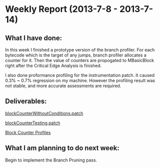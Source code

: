 Weekly Report (2013-7-8 - 2013-7-14)
=====================================

What I have done:
-----------------
In this week I finished a prototype version of the branch profiler. For each bytecode which is the target of
any jumps, branch profiler allocates a counter for it. Then the value of counters are propogated to
MBasicBlock right after the Critical Edge Analysis is finished.

I also done proformance profiling for the instrumentation patch. It caused 0.3% ~ 0.7% regression on my machine.
However the profiling result was not stable, and more accurate assessments are required.

Deliverables:
-------------

[blockCounterWithoutConditions.patch](https://github.com/lazyparser/gsoc2013/blob/master/patches/obsolete/blockCounterWithoutConditions.patch)

[blockCounterTesting.patch](https://github.com/lazyparser/gsoc2013/blob/master/patches/obsolete/blockCounterTesting.patch)

[Block Counter Profiles](https://github.com/lazyparser/gsoc2013/tree/master/block_counter_dump)


What I am planning to do next week:
-----------------------------------
Begin to implement the Branch Pruning pass.
